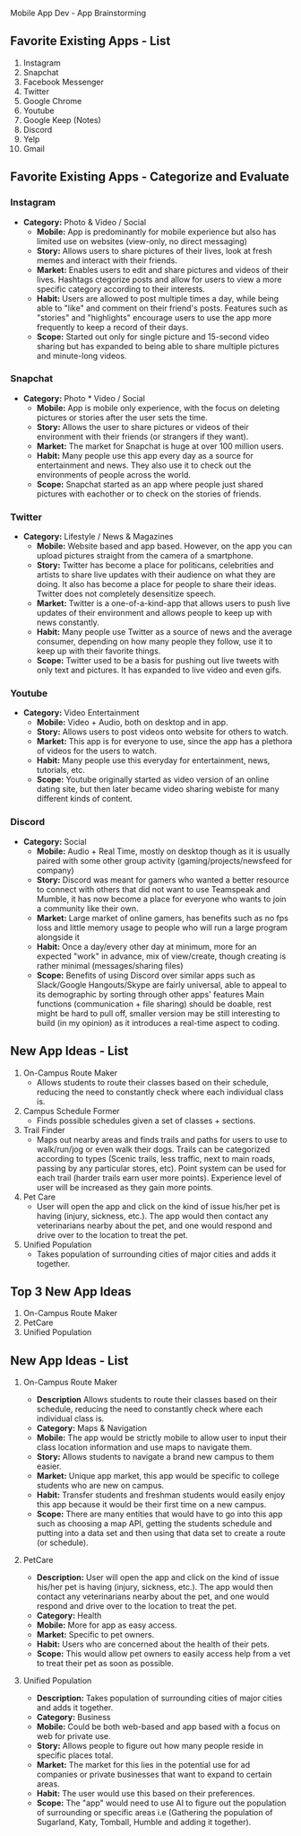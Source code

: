 Mobile App Dev - App Brainstorming

## Favorite Existing Apps - List
1. Instagram
2. Snapchat
3. Facebook Messenger
4. Twitter
5. Google Chrome
6. Youtube
7. Google Keep (Notes)
8. Discord
9. Yelp
10. Gmail


## Favorite Existing Apps - Categorize and Evaluate
### Instagram
- **Category:** Photo & Video / Social 
   - **Mobile:** App is predominantly for mobile experience but also has limited use on websites (view-only, no direct messaging)
   - **Story:** Allows users to share pictures of their lives, look at fresh memes and interact with their friends.
   - **Market:** Enables users to edit and share pictures and videos of their lives. Hashtags ctegorize posts and allow for users to view a more specific category according to their interests.
   - **Habit:** Users are allowed to post multiple times a day, while being able to "like" and comment on their friend's posts. Features such as "stories" and "highlights" encourage users to use the app more frequently to keep a record of their days. 
   - **Scope:** Started out only for single picture and 15-second video sharing but has expanded to being able to share multiple pictures and minute-long videos.
### Snapchat
  - **Category:** Photo * Video / Social
    - **Mobile:** App is mobile only experience, with the focus on deleting pictures or stories after the user sets the time.
    - **Story:** Allows the user to share pictures or videos of their environment with their friends (or strangers if they want). 
    - **Market:** The market for Snapchat is huge at over 100 million users. 
    - **Habit:** Many people use this app every day as a source for entertainment and news. They also use it to check out the environments of people across the world.
    - **Scope:** Snapchat started as an app where people just shared pictures with eachother or to check on the stories of friends.
### Twitter
  - **Category:** Lifestyle / News & Magazines
    - **Mobile:** Website based and app based. However, on the app you can upload pictures straight from the camera of a smartphone.
    - **Story:** Twitter has become a place for politicans, celebrities and artists to share live updates with their audience on what they are doing. It also has become a place for people to share their ideas. Twitter does not completely desensitize speech. 
    - **Market:** Twitter is a one-of-a-kind-app that allows users to push live updates of their environment and allows people to keep up with news constantly.
    - **Habit:** Many people use Twitter as a source of news and the average consumer, depending on how many people they follow, use it to keep up with their favorite things.
    - **Scope:** Twitter used to be a basis for pushing out live tweets with only text and pictures. It has expanded to live video and even gifs.
### Youtube
  - **Category:** Video Entertainment
    - **Mobile:** Video + Audio, both on desktop and in app.
    - **Story:** Allows users to post videos onto website for others to watch.
    - **Market:** This app is for everyone to use, since the app has a plethora of videos for the users to watch.
    - **Habit:** Many people use this everyday for entertainment, news, tutorials, etc.
    - **Scope:** Youtube originally started as video version of an online dating site, but then later became video sharing webiste for many different kinds of content.
### Discord
  - **Category:** Social
    - **Mobile:** Audio + Real Time, mostly on desktop though as it is usually paired with some other group activity (gaming/projects/newsfeed for company) 
    - **Story:** Discord was meant for gamers who wanted a better resource to connect with others that did not want to use Teamspeak and Mumble, it has now become a place for everyone who wants to join a community like their own.
    - **Market:** Large market of online gamers, has benefits such as no fps loss and little memory usage to people who will run a large program alongside it
    - **Habit:** Once a day/every other day at minimum, more for an expected "work" in advance, mix of view/create, though creating is rather minimal (messages/sharing files)
    - **Scope:** Benefits of using Discord over similar apps such as Slack/Google Hangouts/Skype are fairly universal, able to appeal to its demographic by sorting through other apps' features
     Main functions (communication + file sharing) should be doable, rest might be hard to pull off, smaller version may be still interesting to build (in my opinion) as it introduces a real-time aspect to coding.
     
## New App Ideas - List
1. On-Campus Route Maker
    - Allows students to route their classes based on their schedule, reducing the need to constantly check where each individual class is.
3. Campus Schedule Former
    - Finds possible schedules given a set of classes + sections.
3. Trail Finder
     - Maps out nearby areas and finds trails and paths for users to use to walk/run/jog or even walk their dogs. Trails can be categorized according to types (Scenic trails, less traffic, next to main roads, passing by any particular stores, etc). Point system can be used for each trail (harder trails earn user more points). Experience level of user will be increased as they gain more points.
4. Pet Care
    - User will open the app and click on the kind of issue his/her pet is having (injury, sickness, etc.). The app would then contact any veterinarians nearby about the pet, and one would respond and drive over to the location to treat the pet.
5. Unified Population
   -    Takes population of surrounding cities of major cities and adds it together.   

## Top 3 New App Ideas
1. On-Campus Route Maker
2. PetCare
3. Unified Population

## New App Ideas - List
1. On-Campus Route Maker
   - **Description** Allows students to route their classes based on their schedule, reducing the need to constantly check where each individual class is.
   - **Category:** Maps & Navigation
   - **Mobile:** The app would be strictly mobile to allow user to input their class location information and use maps to navigate them.
   -  **Story:** Allows students to navigate a brand new campus to them easier.
   - **Market:** Unique app market, this app would be specific to college students who are new on campus.
   - **Habit:** Transfer students and freshman students would easily enjoy this app because it would be their first time on a new campus.
   - **Scope:** There are many entities that would have to go into this app such as choosing a map API, getting the students schedule and putting into a data set and then using that data set to create a route (or schedule).

2. PetCare
    - **Description:** User will open the app and click on the kind of issue his/her pet is having (injury, sickness, etc.). The app would then contact any veterinarians nearby about the pet, and one would respond and drive over to the location to treat the pet.
    - **Category:** Health
    - **Mobile:** More for app as easy access.
    - **Market:** Specific to pet owners.
    - **Habit:** Users who are concerned about the health of their pets.
    - **Scope:** This would allow pet owners to easily access help from a vet to treat their pet as soon as possible.
    
    
3. Unified Population
   - **Description:** Takes population of surrounding cities of major cities and adds it together.
   - **Category:** Business
   - **Mobile:** Could be both web-based and app based with a focus on web for private use.
   - **Story:** Allows people to figure out how many people reside in specific places total.
   - **Market:** The market for this lies in the potential use for ad companies or private businesses that want to expand to certain areas.
   - **Habit:** The user would use this based on their preferences. 
   - **Scope:** The "app" would need to use AI to figure out the population of surrounding or specific areas i.e (Gathering the population of Sugarland, Katy, Tomball, Humble and adding it together).


